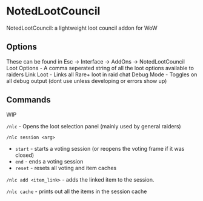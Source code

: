 # NotedLootCouncil
NotedLootCouncil: a lightweight loot council addon for WoW

## Options
These can be found in Esc -> Interface -> AddOns -> NotedLootCouncil
Loot Options - A comma seperated string of all the loot options available to raiders
Link Loot - Links all Rare+ loot in raid chat
Debug Mode - Toggles on all debug output (dont use unless developing or errors show up)

## Commands

WIP

`/nlc` - Opens the loot selection panel (mainly used by general raiders)

`/nlc session <arg>`
- `start` - starts a voting session (or reopens the voting frame if it was closed)
- `end` - ends a voting session
- `reset` - resets all voting and item caches

`/nlc add <item_link>` - adds the linked item to the session.

`/nlc cache` - prints out all the items in the session cache

